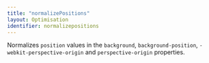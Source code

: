 ```yaml
---
title: "normalizePositions"
layout: Optimisation
identifier: normalizepositions
---
```


<!-- This file was automatically generated. -->


Normalizes `position` values in the `background`, `background-position`,
`-webkit-perspective-origin` and `perspective-origin` properties.
